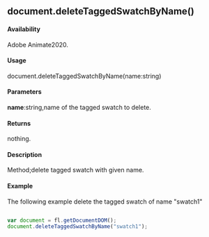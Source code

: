 ## document.deleteTaggedSwatchByName()

#### Availability

Adobe Animate2020.

#### Usage
document.deleteTaggedSwatchByName(name:string)

#### Parameters
**name**:string,name of the tagged swatch to delete.

#### Returns

nothing.

#### Description

Method;delete tagged swatch with given name.

#### Example
The following example delete the tagged swatch of name "swatch1"

```javascript

var document = fl.getDocumentDOM();
document.deleteTaggedSwatchByName("swatch1");

```

